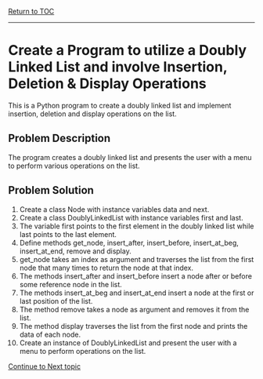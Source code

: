 <a href="https://github.com/CyberTrainingUSAF/06-Intro-to-Algorithms/blob/master/00-Table-of-Contents.md"> Return to TOC </a>

---
# Create a  Program to utilize a Doubly Linked List and involve Insertion, Deletion & Display Operations

This is a Python program to create a doubly linked list and implement insertion, deletion and display operations on the list.

##  Problem Description
The program creates a doubly linked list and presents the user with a menu to perform various operations on the list.

## Problem Solution
1. Create a class Node with instance variables data and next.
2. Create a class DoublyLinkedList with instance variables first and last.
3. The variable first points to the first element in the doubly linked list while last points to the last element.
4. Define methods get_node, insert_after, insert_before, insert_at_beg, insert_at_end, remove and display.
5. get_node takes an index as argument and traverses the list from the first node that many times to return the node at that index.
6. The methods insert_after and insert_before insert a node after or before some reference node in the list.
7. The methods insert_at_beg and insert_at_end insert a node at the first or last position of the list.
8. The method remove takes a node as argument and removes it from the list.
9. The method display traverses the list from the first node and prints the data of each node.
10. Create an instance of DoublyLinkedList and present the user with a menu to perform operations on the list.

<a href="https://github.com/Bpmhome/06-Intro-to-Algorithms/blob/master/13_Singly_Linked_List_Lab.md"> Continue to Next topic </a>
